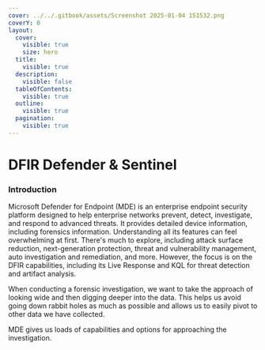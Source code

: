 ```yaml
---
cover: ../../.gitbook/assets/Screenshot 2025-01-04 151532.png
coverY: 0
layout:
  cover:
    visible: true
    size: hero
  title:
    visible: true
  description:
    visible: false
  tableOfContents:
    visible: true
  outline:
    visible: true
  pagination:
    visible: true
---
```


# DFIR Defender & Sentinel

### Introduction

Microsoft Defender for Endpoint (MDE) is an enterprise endpoint security platform designed to help enterprise networks prevent, detect, investigate, and respond to advanced threats. It provides detailed device information, including forensics information. Understanding all its features can feel overwhelming at first. There's much to explore, including attack surface reduction, next-generation protection, threat and vulnerability management, auto investigation and remediation, and more. However, the focus is on the DFIR capabilities, including its Live Response and KQL for threat detection and artifact analysis.

When conducting a forensic investigation, we want to take the approach of looking wide and then digging deeper into the data. This helps us avoid going down rabbit holes as much as possible and allows us to easily pivot to other data we have collected.&#x20;

MDE gives us loads of capabilities and options for approaching the investigation.
